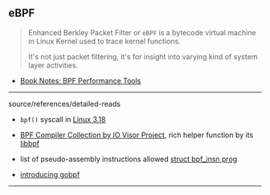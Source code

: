 
## eBPF

> Enhanced Berkley Packet Filter or `eBPF` is a bytecode virtual machine in Linux Kernel used to trace kernel functions.
>
> It's not just packet filtering, it's for insight into varying kind of system layer activities.

* [Book Notes: BPF Performance Tools](./book--bpf-performance-tools/README.md)

---

source/references/detailed-reads

* `bpf()` syscall in [Linux 3.18](https://github.com/torvalds/linux/tree/master/tools/lib/bpf)

* [BPF Compiler Collection by IO Visor Project](https://github.com/iovisor/bcc), rich helper function by its [libbpf](https://github.com/iovisor/bcc/blob/master/src/cc/libbpf.c)

* list of pseudo-assembly instructions allowed [struct bpf\_insn prog](https://github.com/torvalds/linux/blob/master/samples/bpf/sock_example.c)

* [introducing gobpf](https://kinvolk.io/blog/2016/11/introducing-gobpf---using-ebpf-from-go/)

---
